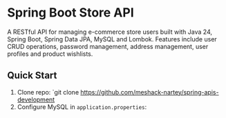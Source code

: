 # Spring Boot Store API

A RESTful API for managing e-commerce store users built with Java 24, Spring Boot, Spring Data JPA, MySQL and Lombok. Features include user CRUD operations, password management, address management, user profiles and product wishlists.

## Quick Start
1. Clone repo: `git clone https://github.com/meshack-nartey/spring-apis-development
3. Configure MySQL in `application.properties`:
